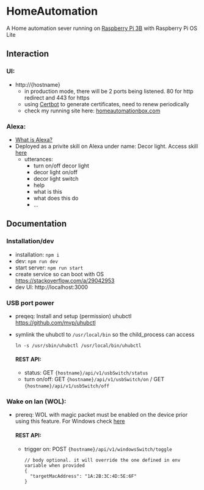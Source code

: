 # HomeAutomation
A Home automation sever running on [Raspberry Pi 3B](https://www.raspberrypi.org/products/raspberry-pi-3-model-b/) with Raspberry Pi OS Lite

## Interaction
### UI:
  - http://{hostname}
    - in production mode, there will be 2 ports being listened. 80 for http redirect and 443 for https
    - using [Certbot](https://certbot.eff.org/lets-encrypt/debianbuster-webproduct) to generate certificates, need to renew periodically
    - check my running site here: [homeautomationbox.com](homeautomationbox.com)
### Alexa:
- [What is Alexa?](https://developer.amazon.com/en-US/alexa)
- Deployed as a privite skill on Alexa under name: Decor light. Access skill [here](https://developer.amazon.com/alexa/console/ask/build/custom/amzn1.ask.skill.43954e4b-5ee6-4604-9816-3658163d2b99/development/en_US/dashboard)
  - utterances:
    - turn on/off decor light
    - decor light on/off
    - decor light switch
    - help
    - what is this
    - what does this do
    - ...

## Documentation
  ### Installation/dev
  - installation: `npm i`
  - dev: `npm run dev`
  - start server: `npm run start`
  - create service so can boot with OS https://stackoverflow.com/a/29042953
  - dev UI: http://localhost:3000

  ### USB port power
  - preqeq: Install and setup (permission) uhubctl https://github.com/mvp/uhubctl
  - symlink the uhubctl to `/usr/local/bin` so the child_process can access
    ```
    ln -s /usr/sbin/uhubctl /usr/local/bin/uhubctl
    ```

    #### REST API:
    - status: GET `{hostname}/api/v1/usbSwitch/status`
    - turn on/off: GET `{hostname}/api/v1/usbSwitch/on` / GET `{hostname}/api/v1/usbSwitch/off`
  ### Wake on lan (WOL):
  - prereq: WOL with magic packet must be enabled on the device prior using this feature. For Windows check [here](https://www.groovypost.com/howto/enable-wake-on-lan-windows-10/)
     
    #### REST API:
    - trigger on: POST `{hostname}/api/v1/windowsSwitch/toggle`
      
      ```
      // body optional. it will override the one defined in env variable when provided 
      {
        "targetMacAddress": "1A:2B:3C:4D:5E:6F"
      }
      ```

